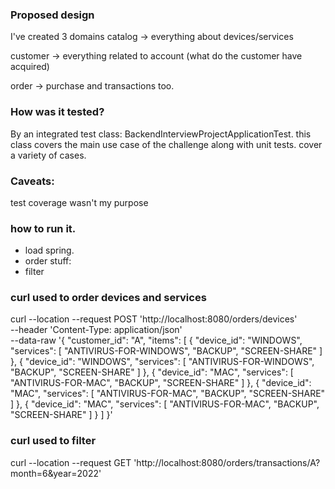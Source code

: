 ### Proposed design
I've created 3 domains
catalog -> everything about devices/services

customer -> everything related to account (what do the customer have acquired)

order -> purchase and transactions too.


### How was it tested?

By an integrated test class: BackendInterviewProjectApplicationTest. this class covers the main use case of the challenge along with unit tests. cover a variety of cases.

### Caveats:
test coverage wasn't my purpose 


### how to run it.
- load spring.
- order stuff:
- filter


### curl used to order devices and services
curl --location --request POST 'http://localhost:8080/orders/devices' \
--header 'Content-Type: application/json' \
--data-raw '{
"customer_id": "A",
"items": [
{
"device_id": "WINDOWS",
"services": [
"ANTIVIRUS-FOR-WINDOWS",
"BACKUP",
"SCREEN-SHARE"
]
},
{
"device_id": "WINDOWS",
"services": [
"ANTIVIRUS-FOR-WINDOWS",
"BACKUP",
"SCREEN-SHARE"
]
},
{
"device_id": "MAC",
"services": [
"ANTIVIRUS-FOR-MAC",
"BACKUP",
"SCREEN-SHARE"
]
},
{
"device_id": "MAC",
"services": [
"ANTIVIRUS-FOR-MAC",
"BACKUP",
"SCREEN-SHARE"
]
},
{
"device_id": "MAC",
"services": [
"ANTIVIRUS-FOR-MAC",
"BACKUP",
"SCREEN-SHARE"
]
}
]
}'

### curl used to filter

curl --location --request GET 'http://localhost:8080/orders/transactions/A?month=6&year=2022'